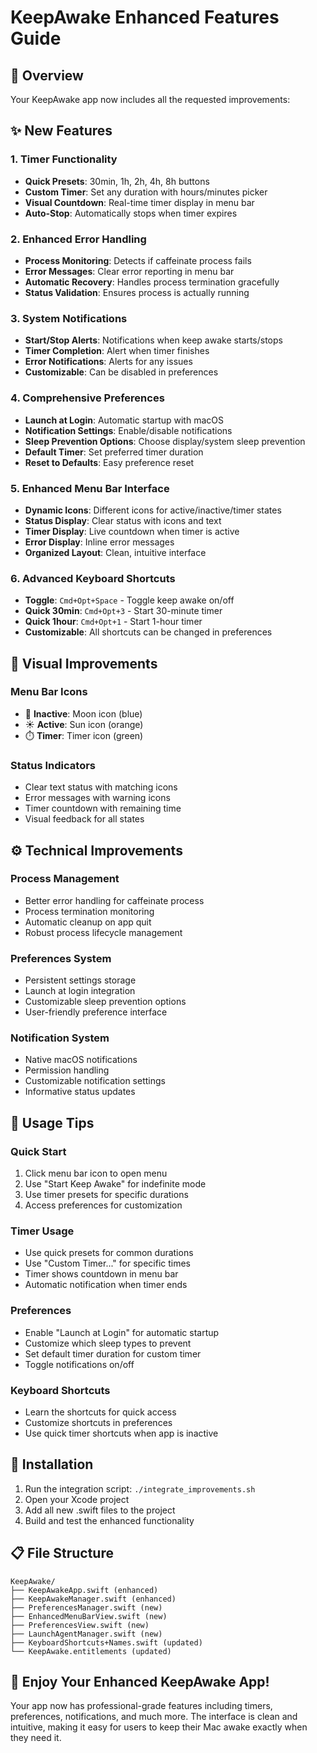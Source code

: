 # KeepAwake Enhanced Features Guide

## 🎯 Overview
Your KeepAwake app now includes all the requested improvements:

## ✨ New Features

### 1. Timer Functionality
- **Quick Presets**: 30min, 1h, 2h, 4h, 8h buttons
- **Custom Timer**: Set any duration with hours/minutes picker
- **Visual Countdown**: Real-time timer display in menu bar
- **Auto-Stop**: Automatically stops when timer expires

### 2. Enhanced Error Handling
- **Process Monitoring**: Detects if caffeinate process fails
- **Error Messages**: Clear error reporting in menu bar
- **Automatic Recovery**: Handles process termination gracefully
- **Status Validation**: Ensures process is actually running

### 3. System Notifications
- **Start/Stop Alerts**: Notifications when keep awake starts/stops
- **Timer Completion**: Alert when timer finishes
- **Error Notifications**: Alerts for any issues
- **Customizable**: Can be disabled in preferences

### 4. Comprehensive Preferences
- **Launch at Login**: Automatic startup with macOS
- **Notification Settings**: Enable/disable notifications
- **Sleep Prevention Options**: Choose display/system sleep prevention
- **Default Timer**: Set preferred timer duration
- **Reset to Defaults**: Easy preference reset

### 5. Enhanced Menu Bar Interface
- **Dynamic Icons**: Different icons for active/inactive/timer states
- **Status Display**: Clear status with icons and text
- **Timer Display**: Live countdown when timer is active
- **Error Display**: Inline error messages
- **Organized Layout**: Clean, intuitive interface

### 6. Advanced Keyboard Shortcuts
- **Toggle**: `Cmd+Opt+Space` - Toggle keep awake on/off
- **Quick 30min**: `Cmd+Opt+3` - Start 30-minute timer
- **Quick 1hour**: `Cmd+Opt+1` - Start 1-hour timer
- **Customizable**: All shortcuts can be changed in preferences

## 🎨 Visual Improvements

### Menu Bar Icons
- 🌙 **Inactive**: Moon icon (blue)
- ☀️ **Active**: Sun icon (orange)
- ⏱️ **Timer**: Timer icon (green)

### Status Indicators
- Clear text status with matching icons
- Error messages with warning icons
- Timer countdown with remaining time
- Visual feedback for all states

## ⚙️ Technical Improvements

### Process Management
- Better error handling for caffeinate process
- Process termination monitoring
- Automatic cleanup on app quit
- Robust process lifecycle management

### Preferences System
- Persistent settings storage
- Launch at login integration
- Customizable sleep prevention options
- User-friendly preference interface

### Notification System
- Native macOS notifications
- Permission handling
- Customizable notification settings
- Informative status updates

## 🚀 Usage Tips

### Quick Start
1. Click menu bar icon to open menu
2. Use "Start Keep Awake" for indefinite mode
3. Use timer presets for specific durations
4. Access preferences for customization

### Timer Usage
- Use quick presets for common durations
- Use "Custom Timer..." for specific times
- Timer shows countdown in menu bar
- Automatic notification when timer ends

### Preferences
- Enable "Launch at Login" for automatic startup
- Customize which sleep types to prevent
- Set default timer duration for custom timer
- Toggle notifications on/off

### Keyboard Shortcuts
- Learn the shortcuts for quick access
- Customize shortcuts in preferences
- Use quick timer shortcuts when app is inactive

## 🔧 Installation

1. Run the integration script: `./integrate_improvements.sh`
2. Open your Xcode project
3. Add all new .swift files to the project
4. Build and test the enhanced functionality

## 📋 File Structure

```
KeepAwake/
├── KeepAwakeApp.swift (enhanced)
├── KeepAwakeManager.swift (enhanced)
├── PreferencesManager.swift (new)
├── EnhancedMenuBarView.swift (new)
├── PreferencesView.swift (new)
├── LaunchAgentManager.swift (new)
├── KeyboardShortcuts+Names.swift (updated)
└── KeepAwake.entitlements (updated)
```

## 🎉 Enjoy Your Enhanced KeepAwake App!

Your app now has professional-grade features including timers, preferences, notifications, and much more. The interface is clean and intuitive, making it easy for users to keep their Mac awake exactly when they need it.
